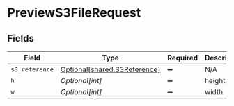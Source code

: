 # PreviewS3FileRequest


## Fields

| Field                                                              | Type                                                               | Required                                                           | Description                                                        |
| ------------------------------------------------------------------ | ------------------------------------------------------------------ | ------------------------------------------------------------------ | ------------------------------------------------------------------ |
| `s3_reference`                                                     | [Optional[shared.S3Reference]](../../models/shared/s3reference.md) | :heavy_minus_sign:                                                 | N/A                                                                |
| `h`                                                                | *Optional[int]*                                                    | :heavy_minus_sign:                                                 | height                                                             |
| `w`                                                                | *Optional[int]*                                                    | :heavy_minus_sign:                                                 | width                                                              |